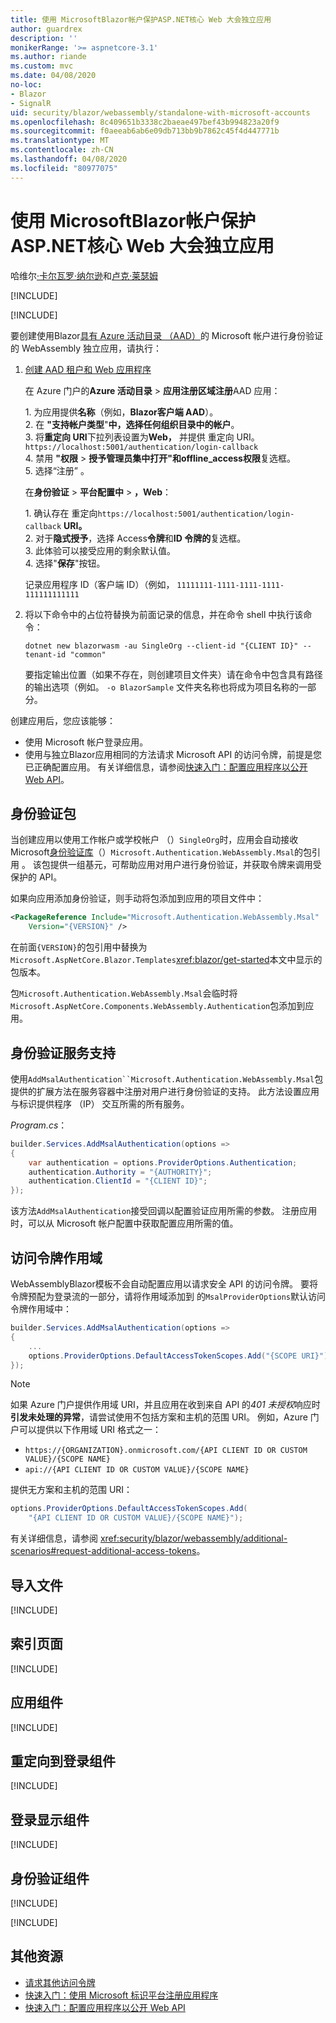 ```yaml
---
title: 使用 MicrosoftBlazor帐户保护ASP.NET核心 Web 大会独立应用
author: guardrex
description: ''
monikerRange: '>= aspnetcore-3.1'
ms.author: riande
ms.custom: mvc
ms.date: 04/08/2020
no-loc:
- Blazor
- SignalR
uid: security/blazor/webassembly/standalone-with-microsoft-accounts
ms.openlocfilehash: 8c409651b3338c2baeae497bef43b994823a20f9
ms.sourcegitcommit: f0aeeab6ab6e09db713bb9b7862c45f4d447771b
ms.translationtype: MT
ms.contentlocale: zh-CN
ms.lasthandoff: 04/08/2020
ms.locfileid: "80977075"
---
```

# <a name="secure-an-aspnet-core-opno-locblazor-webassembly-standalone-app-with-microsoft-accounts"></a>使用 MicrosoftBlazor帐户保护ASP.NET核心 Web 大会独立应用

哈维尔[·卡尔瓦罗·纳尔逊](https://github.com/javiercn)和[卢克·莱瑟姆](https://github.com/guardrex)

[!INCLUDE[](~/includes/blazorwasm-preview-notice.md)]

[!INCLUDE[](~/includes/blazorwasm-3.2-template-article-notice.md)]

要创建使用Blazor[具有 Azure 活动目录 （AAD）](/azure/active-directory/develop/quickstart-register-app#register-a-new-application-using-the-azure-portal)的 Microsoft 帐户进行身份验证的 WebAssembly 独立应用，请执行：

1. [创建 AAD 租户和 Web 应用程序](/azure/active-directory/develop/v2-overview)

   在 Azure 门户的**Azure 活动目录** > **应用注册区域注册**AAD 应用：

   1\. 为应用提供**名称**（例如，**Blazor客户端 AAD**）。<br>
   2\. 在 **"支持帐户类型**"**中，选择任何组织目录中的帐户**。<br>
   3\. 将**重定向 URI**下拉列表设置为**Web，** 并提供 重定向 URI。 `https://localhost:5001/authentication/login-callback`<br>
   4\. 禁用 **"权限** > **授予管理员集中打开"和offline_access权限**复选框。<br>
   5\. 选择“注册”  。

   在**身份验证** > **平台配置中** > **，Web**：

   1\. 确认存在 重定向`https://localhost:5001/authentication/login-callback` **URI。**<br>
   2\. 对于**隐式授予**，选择 Access**令牌**和**ID 令牌的**复选框。<br>
   3\. 此体验可以接受应用的剩余默认值。<br>
   4\. 选择"**保存**"按钮。

   记录应用程序 ID（客户端 ID）（例如， `11111111-1111-1111-1111-111111111111`

1. 将以下命令中的占位符替换为前面记录的信息，并在命令 shell 中执行该命令：

   ```dotnetcli
   dotnet new blazorwasm -au SingleOrg --client-id "{CLIENT ID}" --tenant-id "common"
   ```

   要指定输出位置（如果不存在，则创建项目文件夹）请在命令中包含具有路径的输出选项（例如。 `-o BlazorSample` 文件夹名称也将成为项目名称的一部分。

创建应用后，您应该能够：

* 使用 Microsoft 帐户登录应用。
* 使用与独立Blazor应用相同的方法请求 Microsoft API 的访问令牌，前提是您已正确配置应用。 有关详细信息，请参阅[快速入门：配置应用程序以公开 Web API](/azure/active-directory/develop/quickstart-configure-app-expose-web-apis)。

## <a name="authentication-package"></a>身份验证包

当创建应用以使用工作帐户或学校帐户 （）`SingleOrg`时，应用会自动接收 Microsoft[身份验证库](/azure/active-directory/develop/msal-overview)（）`Microsoft.Authentication.WebAssembly.Msal`的包引用 。 该包提供一组基元，可帮助应用对用户进行身份验证，并获取令牌来调用受保护的 API。

如果向应用添加身份验证，则手动将包添加到应用的项目文件中：

```xml
<PackageReference Include="Microsoft.Authentication.WebAssembly.Msal" 
    Version="{VERSION}" />
```

在前面`{VERSION}`的包引用中替换为`Microsoft.AspNetCore.Blazor.Templates`<xref:blazor/get-started>本文中显示的包版本。

包`Microsoft.Authentication.WebAssembly.Msal`会临时将`Microsoft.AspNetCore.Components.WebAssembly.Authentication`包添加到应用。

## <a name="authentication-service-support"></a>身份验证服务支持

使用`AddMsalAuthentication``Microsoft.Authentication.WebAssembly.Msal`包提供的扩展方法在服务容器中注册对用户进行身份验证的支持。 此方法设置应用与标识提供程序 （IP） 交互所需的所有服务。

*Program.cs*：

```csharp
builder.Services.AddMsalAuthentication(options =>
{
    var authentication = options.ProviderOptions.Authentication;
    authentication.Authority = "{AUTHORITY}";
    authentication.ClientId = "{CLIENT ID}";
});
```

该方法`AddMsalAuthentication`接受回调以配置验证应用所需的参数。 注册应用时，可以从 Microsoft 帐户配置中获取配置应用所需的值。

## <a name="access-token-scopes"></a>访问令牌作用域

WebAssemblyBlazor模板不会自动配置应用以请求安全 API 的访问令牌。 要将令牌预配为登录流的一部分，请将作用域添加到 的`MsalProviderOptions`默认访问令牌作用域中：

```csharp
builder.Services.AddMsalAuthentication(options =>
{
    ...
    options.ProviderOptions.DefaultAccessTokenScopes.Add("{SCOPE URI}");
});
```

> [!NOTE]
> 如果 Azure 门户提供作用域 URI，并且应用在收到来自 API 的*401 未授权*响应时**引发未处理的异常**，请尝试使用不包括方案和主机的范围 URI。 例如，Azure 门户可以提供以下作用域 URI 格式之一：
>
> * `https://{ORGANIZATION}.onmicrosoft.com/{API CLIENT ID OR CUSTOM VALUE}/{SCOPE NAME}`
> * `api://{API CLIENT ID OR CUSTOM VALUE}/{SCOPE NAME}`
>
> 提供无方案和主机的范围 URI：
>
> ```csharp
> options.ProviderOptions.DefaultAccessTokenScopes.Add(
>     "{API CLIENT ID OR CUSTOM VALUE}/{SCOPE NAME}");
> ```

有关详细信息，请参阅 <xref:security/blazor/webassembly/additional-scenarios#request-additional-access-tokens>。

## <a name="imports-file"></a>导入文件

[!INCLUDE[](~/includes/blazor-security/imports-file-standalone.md)]

## <a name="index-page"></a>索引页面

[!INCLUDE[](~/includes/blazor-security/index-page-msal.md)]

## <a name="app-component"></a>应用组件

[!INCLUDE[](~/includes/blazor-security/app-component.md)]

## <a name="redirecttologin-component"></a>重定向到登录组件

[!INCLUDE[](~/includes/blazor-security/redirecttologin-component.md)]

## <a name="logindisplay-component"></a>登录显示组件

[!INCLUDE[](~/includes/blazor-security/logindisplay-component.md)]

## <a name="authentication-component"></a>身份验证组件

[!INCLUDE[](~/includes/blazor-security/authentication-component.md)]

[!INCLUDE[](~/includes/blazor-security/troubleshoot.md)]

## <a name="additional-resources"></a>其他资源

* [请求其他访问令牌](xref:security/blazor/webassembly/additional-scenarios#request-additional-access-tokens)
* [快速入门：使用 Microsoft 标识平台注册应用程序](/azure/active-directory/develop/quickstart-register-app#register-a-new-application-using-the-azure-portal)
* [快速入门：配置应用程序以公开 Web API](/azure/active-directory/develop/quickstart-configure-app-expose-web-apis)
